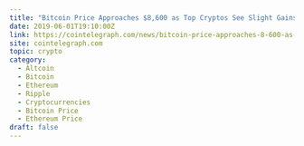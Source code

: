 ```yaml
---
title: "Bitcoin Price Approaches $8,600 as Top Cryptos See Slight Gains"
date: 2019-06-01T19:10:00Z
link: https://cointelegraph.com/news/bitcoin-price-approaches-8-600-as-top-cryptos-see-slight-gains?utm_medium=RSS&utm_source=hune
site: cointelegraph.com
topic: crypto
category:
  - Altcoin
  - Bitcoin
  - Ethereum
  - Ripple
  - Cryptocurrencies
  - Bitcoin Price
  - Ethereum Price
draft: false
---
```

